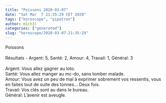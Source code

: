 ```yaml
---
title: "Poissons 2020-03-07"
date: "Sat Mar  7 21:35:29 CET 2020"
tags: ["horoscope", "pipotron"]
author: m1ch3l
categories: ["generated"]
slug: "horoscope/2020-03-07-21:35:29"
---
```


Poissons<br>
<br>
Résultats - Argent: 5, Santé: 2, Amour: 4, Travail: 1, Général: 3<br>
<br>
Argent:  Vous allez gagner au loto. <br>
Santé:   Vous allez manger au mc-do, sans tomber malade. <br>
Amour:   Vous avez un peu de mal à exprimer sobrement vos ressentis, vous en faites tout de suite des tonnes... Deux fois.<br>
Travail: Vos clés sont au dans le bureau. <br>
Général: L’avenir est aveugle.<br>
